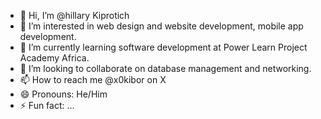 - 👋 Hi, I’m @hillary Kiprotich 
- 👀 I’m interested in web design and website development, mobile app development.
- 🌱 I’m currently learning software development at Power Learn Project Academy Africa.
- 💞️ I’m looking to collaborate on database management and networking.
- 📫 How to reach me @x0kibor on X
- 😄 Pronouns: He/Him
- ⚡ Fun fact: ...

<!---
Kiplangat-Ronny/Kiplangat-Ronny is a ✨ special ✨ repository because its `README.md` (this file) appears on your GitHub profile.
You can click the Preview link to take a look at your changes.
--->
